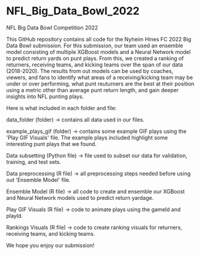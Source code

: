 # NFL_Big_Data_Bowl_2022
NFL Big Data Bowl Competition 2022

This GitHub repository contains all code for the Nyheim Hines FC 2022 Big Data Bowl submission. 
For this submission, our team used an ensemble model consisting of multiple XGBoost models and a Neural Network model to predict return yards on punt plays. From this,
we created a ranking of returners, receiving teams, and kicking teams over the span of our data (2018-2020). The results from out models can be used by coaches, viewers, 
and fans to identify what areas of a receiving/kicking team may be under or over performing, what punt reuturners are the best at their position using a metric other than
average punt return length, and gain deeper insights into NFL punting plays. 

Here is what included in each folder and file:


data_folder (folder) -> contains all data used in our files.

example_plays_gif (folder) -> contains some example GIF plays using the 'Play GIF Visuals' file. The example plays included highlight some interesting punt plays that we found.

Data subsetting (Python file) -> file used to subset our data for validation, training, and test sets.

Data preprocessing (R file) -> all preprocessing steps needed before using out 'Ensemble Model' file.

Ensemble Model (R file) -> all code to create and ensemble our XGBoost and Neural Network models used to predict return yardage.

Play GIF Visuals (R file) -> code to animate plays using the gameId and playId.

Rankings Visuals (R file) -> code to create ranking visuals for returners, receiving teams, and kicking teams.


We hope you enjoy our submission!
